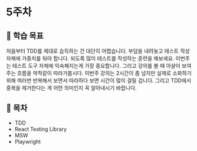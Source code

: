 # 5주차

## :whale2: 학습 목표

처음부터 TDD를 제대로 습득하는 건 대단히 어렵습니다. 부담을 내려놓고 테스트 작성 자체에 가중치를 둬야 합니다. 되도록 많이 테스트를 작성하는 훈련을 해보세요. 이번주는 테스트 도구 자체에 익숙해지는게 가장 중요합니다. 그리고 강의를 볼 때 아샬이 보여주는 흐름을 악착같이 따라가봅시다. 이번주 강의는 2시간이 좀 넘지만 실제로 소화하기 위해 여러번 반복해서 보면서 따라하다 보면 시간이 많이 걸릴 겁니다. 그리고 TDD에서 중복을 제거한다는 게 어떤 의미인지 꼭 알아내시기 바랍니다.

## :whale2: 목차

* TDD
* React Testing Library
* MSW
* Playwright
